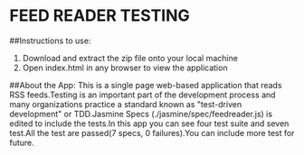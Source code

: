 # FEED READER TESTING

##Instructions to use:
1. Download and extract the zip file onto your local machine
2. Open index.html in any browser to view the application

##About the App:
This is a single page web-based application that reads RSS feeds.Testing is an important part of the development process and many organizations practice a standard known as "test-driven development" or TDD.Jasmine Specs (./jasmine/spec/feedreader.js) is edited to include the tests.In this app you can see four test suite and seven test.All the test are passed(7 specs, 0 failures).You can include more test for future.